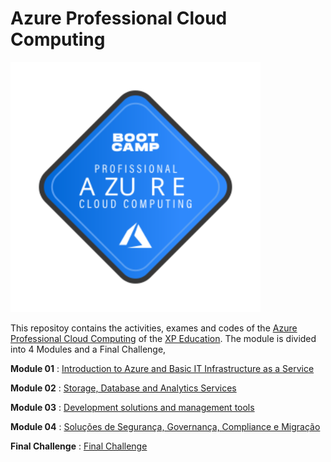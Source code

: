 # Azure Professional Cloud Computing

<img src="images/logo_apcc.svg" alt="drawing" width="400" class="center"/>

This repositoy contains the activities, exames and codes of the
[Azure Professional Cloud Computing](https://www.xpeducacao.com.br/bootcamp/profissional-azure) of the [XP Education](https://www.xpeducacao.com.br/).  The 
module is divided into 4 Modules and a Final Challenge, 

**Module 01** : [Introduction to Azure and Basic IT Infrastructure as a Service](./mod_01/)

**Module 02** : [Storage, Database and Analytics Services](./mod_02/)

**Module 03** : [Development solutions and management tools](./mod_03/)

**Module 04** : [Soluções de Segurança, Governança, Compliance e Migração](./mod_04/)

**Final Challenge** : [Final Challenge](./final_challenge/)